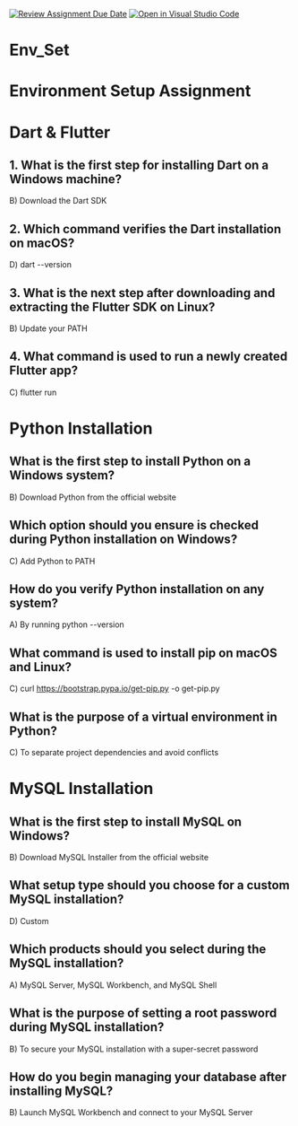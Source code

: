 [![Review Assignment Due Date](https://classroom.github.com/assets/deadline-readme-button-22041afd0340ce965d47ae6ef1cefeee28c7c493a6346c4f15d667ab976d596c.svg)](https://classroom.github.com/a/vnsr1XuU)
[![Open in Visual Studio Code](https://classroom.github.com/assets/open-in-vscode-2e0aaae1b6195c2367325f4f02e2d04e9abb55f0b24a779b69b11b9e10269abc.svg)](https://classroom.github.com/online_ide?assignment_repo_id=15622592&assignment_repo_type=AssignmentRepo)
# Env_Set

# Environment Setup Assignment

# Dart & Flutter

## 1. What is the first step for installing Dart on a Windows machine?

B) Download the Dart SDK

## 2. Which command verifies the Dart installation on macOS?

D) dart --version


## 3. What is the next step after downloading and extracting the Flutter SDK on Linux?

B) Update your PATH


## 4. What command is used to run a newly created Flutter app?

C) flutter run


# Python Installation

## What is the first step to install Python on a Windows system?

B) Download Python from the official website

## Which option should you ensure is checked during Python installation on Windows?

C) Add Python to PATH

## How do you verify Python installation on any system?

A) By running python --version

## What command is used to install pip on macOS and Linux?

C) curl https://bootstrap.pypa.io/get-pip.py -o get-pip.py


## What is the purpose of a virtual environment in Python?

C) To separate project dependencies and avoid conflicts


# MySQL Installation

## What is the first step to install MySQL on Windows?

B) Download MySQL Installer from the official website


## What setup type should you choose for a custom MySQL installation?

D) Custom

## Which products should you select during the MySQL installation?

A) MySQL Server, MySQL Workbench, and MySQL Shell

## What is the purpose of setting a root password during MySQL installation?

B) To secure your MySQL installation with a super-secret password

## How do you begin managing your database after installing MySQL?

B) Launch MySQL Workbench and connect to your MySQL Server

